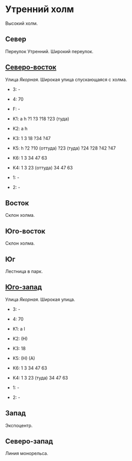 # Утренний холм

Высокий холм.

## Север

Переулок Утренний.
Широкий переулок.

## [Северо-восток](./510120.md)

Улица *Якорная*.
Широкая улица спускающаяся с холма.

* 3:    -
* 4:    70
* F:    -
* K1:   a   h
        ?1  ?3  ?18 ?23 (туда)
* K2:   a   h
* K3:   1   3   18  ?34 ?47
* K5:   h
        ?2  ?10 (оттуда)    ?23 (туда)  ?24 ?28 ?42 ?47

* K6:   1   3   34  47  63
* K4:   1   3   23 (оттуда) 34  47  63
* 1:    -
* 2:    -

## Восток

Склон холма.

## Юго-восток

Склон холма.

## Юг

Лестница в парк.

## [Юго-запад](./500125.md)

Улица *Якорная*.
Широкая улица.

* 3:    -
* 4:    70
* K1:   a l
* K2:   (H)
* K3:   18
* K5:   (H) (A)

* K6:   1   3   34  47  63
* K4:   1   3   23 (туда)   34  47  63
* 1:    -
* 2:    -

## Запад

Экспоцентр.

## Северо-запад

Линия монорельса.
